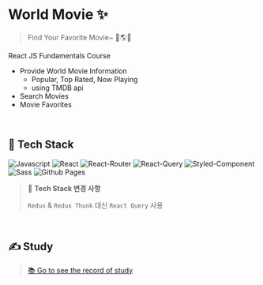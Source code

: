 # World Movie ✨
> Find Your Favorite Movie~ 👀🌎🎥

React JS Fundamentals Course

- Provide World Movie Information
  - Popular, Top Rated, Now Playing
  - using TMDB api
- Search Movies
- Movie Favorites

<br/>

## 🔨 Tech Stack

<img alt="Javascript" src ="https://img.shields.io/badge/JavaScript-F7DF1E.svg?&logo=JavaScript&logoColor=white"/> <img alt="React" src ="https://img.shields.io/badge/React-61DAFB.svg?&logo=React&logoColor=white"/>
<img alt="React-Router" src ="https://img.shields.io/badge/React Router-CA4245.svg?&logo=React Router&logoColor=white"/>
<img alt="React-Query" src ="https://img.shields.io/badge/React Query-FF4154.svg?&logo=React Query&logoColor=white"/>
<img alt="Styled-Component" src ="https://img.shields.io/badge/Styled Components-DB7093.svg?&logo=styled-components&logoColor=white"/>
<img alt="Sass" src ="https://img.shields.io/badge/Sass-CC6699.svg?&logo=Sass&logoColor=white"/>
<img alt="Github Pages" src ="https://img.shields.io/badge/GitHub Pages-222222.svg?&logo=GitHub&logoColor=white"/>

> 🙌 **Tech Stack 변경 사항**
> 
> `Redux` & `Redux Thunk` 대신 `React Query` 사용

<br/>

## ✍️ Study

> [📚 Go to see the record of study](https://github.com/eunnbi/movie-app/blob/main/STUDY.md)
